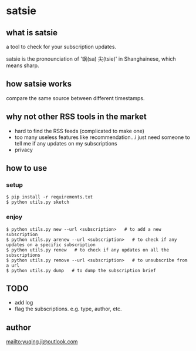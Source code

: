 # satsie

## what is satsie

a tool to check for your subscription updates.

satsie is the pronounciation of '飒(sa) 尖(tsie)' in Shanghainese, which means sharp.

## how satsie works

compare the same source between different timestamps.

## why not other RSS tools in the market

- hard to find the RSS feeds (complicated to make one)
- too many useless features like recommendation...i just need someone to tell me if any updates on my subscriptions
- privacy

## how to use

### setup

```
$ pip install -r requirements.txt
$ python utils.py sketch
```

### enjoy

```
$ python utils.py new --url <subscription>   # to add a new subscription
$ python utils.py arenew --url <subscription>   # to check if any updates on a specific subscription
$ python utils.py renew   # to check if any updates on all the subscriptions
$ python utils.py remove --url <subscription>   # to unsubscribe from a url
$ python utils.py dump   # to dump the subscription brief
```

## TODO

- add log
- flag the subscriptions. e.g. type, author, etc.

## author

<mailto:yuqing.ji@outlook.com>
